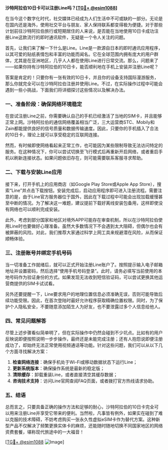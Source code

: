 **沙特阿拉伯10日卡可以注册Line吗？[[TG💪+ @esim1088](https://t.me/s/esim1088)]**

在当今这个数字化时代，社交媒体已经成为人们生活中不可或缺的一部分。无论是在国内还是海外，使用社交平台与朋友、家人保持联系都变得极为便捷。对于那些计划前往沙特阿拉伯旅行或短期居住的人来说，是否能在当地使用10日卡成功注册Line这款流行的即时通讯软件，无疑是一个令人关注的问题。

首先，让我们来了解一下什么是Line。Line是一款源自日本的即时通讯应用程序，以其可爱的贴纸表情包和丰富的功能而闻名。它在全球范围内拥有庞大的用户群体，尤其是在亚洲地区，几乎人人都在使用Line进行日常交流。那么，问题来了——如果你持有沙特阿拉伯的10日卡，能否顺利地在手机上安装并注册Line呢？

答案是肯定的！只要你有一张有效的10日卡，并且你的设备支持国际漫游服务，那么你就完全可以在沙特阿拉伯注册并使用Line。不过，在实际操作过程中可能会遇到一些小挑战，下面我们将详细探讨这些情况以及解决办法。

### 一、准备阶段：确保网络环境稳定

在尝试注册Line之前，你需要确认自己的手机已经激活了当地的SIM卡，并且能够正常上网。沙特阿拉伯的通信网络覆盖相当广泛，三大运营商STC、Mobily和Zain都能提供良好的信号质量和数据传输速度。因此，只要你的手机插入了合法的10日卡，理论上就可以享受稳定的互联网连接。

然而，有时候即使网络看起来正常工作，也可能因为某些限制导致无法访问特定的服务。在这种情况下，你可以尝试切换至飞行模式后再重新开启网络，或者重启手机以刷新连接状态。如果问题依旧存在，则可能需要联系客服寻求帮助。

### 二、下载与安装Line应用

接下来，打开手机上的应用商店（如Google Play Store或Apple App Store），搜索“Line”并点击下载按钮。安装完成后，启动应用程序即可进入注册流程。需要注意的是，由于Line官方服务器位于国外，因此在下载过程中可能会出现加载缓慢甚至中断的情况。为了解决这一难题，建议提前下载好离线安装包备用，这样即使没有网络也可以顺利完成安装。

此外，考虑到部分国家和地区对境外APP可能存在审查机制，所以在沙特阿拉伯使用Line时也要做好心理准备。虽然大多数情况下不会遇到太大阻碍，但偶尔也会有被屏蔽的风险。对此，我们推荐大家通过科学上网工具来规避潜在风险，从而保证顺畅体验。

### 三、注册账号并绑定手机号码

当一切准备工作就绪后，就可以正式开始注册Line账户了。按照提示输入电子邮箱地址并设置密码，然后选择“使用手机号码登录”。此时，请务必填写当前使用的本地号码作为验证身份的方式。如果发现无法收到短信验证码，可以尝试更换其他运营商提供的SIM卡试试看。

另外还要提醒一下，Line要求用户的地理位置信息必须准确无误，否则可能导致后续功能受限。因此，在首次登陆时最好允许程序获取精确位置权限。同时，为了保护个人隐私安全，不要随意添加陌生人为好友，也不要泄露过多个人信息给他人。

### 四、常见问题解答

尽管上述步骤看似简单明了，但在实际操作中仍然会碰到不少坑点。比如有的用户反映说即便按照说明一步步操作，最终还是未能完成注册；还有人抱怨说即便注册成功了，却始终无法正常使用视频通话等功能。针对这些问题，我们可以从以下几个方面寻找解决方案：

1. **检查网络连接**：确保手机处于Wi-Fi或移动数据状态下运行Line；
2. **更新系统版本**：确保操作系统是最新的稳定版；
3. **清除缓存**：卸载重装Line，或者直接清空其缓存数据；
4. **咨询技术支持**：访问Line官网查阅FAQ页面，或者拨打官方热线请求协助。

### 五、结语

总而言之，只要具备正确的操作方法和足够的耐心，沙特阿拉伯的10日卡完全可以用来注册Line并享受它带来的便利。当然啦，凡事皆有例外，如果实在碰到了难以克服的技术障碍，不妨考虑购买一张永久性虚拟eSIM卡作为替代方案。这种新型产品不仅解决了频繁更换实体卡的麻烦，还能随时随地切换不同国家地区的网络资费套餐，堪称现代旅途中的一大福音！

[[TG💪+ @esim1088](https://t.me/s/esim1088) ![Image](https://i.postimg.cc/4NQfJmqS/Snipaste-2025-05-13-00-14-12.png)]